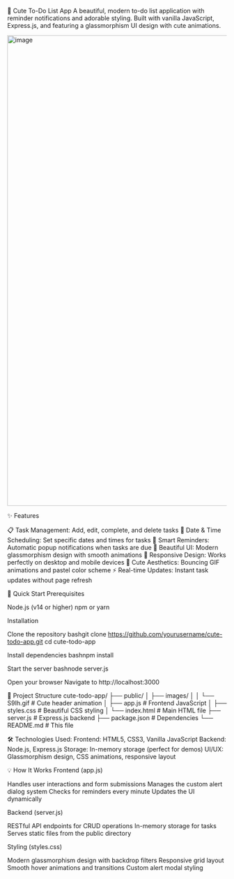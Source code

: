 📝 Cute To-Do List App
A beautiful, modern to-do list application with reminder notifications and adorable styling. Built with vanilla JavaScript, Express.js, and featuring a glassmorphism UI design with cute animations.

<img width="1920" height="1080" alt="image" src="https://github.com/user-attachments/assets/fc22b801-ee76-409f-974e-896a8267588f" />


✨ Features

📋 Task Management: Add, edit, complete, and delete tasks
📅 Date & Time Scheduling: Set specific dates and times for tasks
🔔 Smart Reminders: Automatic popup notifications when tasks are due
💫 Beautiful UI: Modern glassmorphism design with smooth animations
📱 Responsive Design: Works perfectly on desktop and mobile devices
🎨 Cute Aesthetics: Bouncing GIF animations and pastel color scheme
⚡ Real-time Updates: Instant task updates without page refresh

🚀 Quick Start
Prerequisites

Node.js (v14 or higher)
npm or yarn

Installation

Clone the repository
bashgit clone https://github.com/yourusername/cute-todo-app.git
cd cute-todo-app

Install dependencies
bashnpm install

Start the server
bashnode server.js

Open your browser
Navigate to http://localhost:3000

📁 Project Structure
cute-todo-app/
├── public/
│   ├── images/
│   │   └── S9Ih.gif          # Cute header animation
│   ├── app.js                # Frontend JavaScript
│   ├── styles.css            # Beautiful CSS styling
│   └── index.html            # Main HTML file
├── server.js                 # Express.js backend
├── package.json              # Dependencies
└── README.md                 # This file


🛠️ Technologies Used:
Frontend: HTML5, CSS3, Vanilla JavaScript
Backend: Node.js, Express.js
Storage: In-memory storage (perfect for demos)
UI/UX: Glassmorphism design, CSS animations, responsive layout

💡 How It Works
Frontend (app.js)

Handles user interactions and form submissions
Manages the custom alert dialog system
Checks for reminders every minute
Updates the UI dynamically

Backend (server.js)

RESTful API endpoints for CRUD operations
In-memory storage for tasks
Serves static files from the public directory

Styling (styles.css)

Modern glassmorphism design with backdrop filters
Responsive grid layout
Smooth hover animations and transitions
Custom alert modal styling
